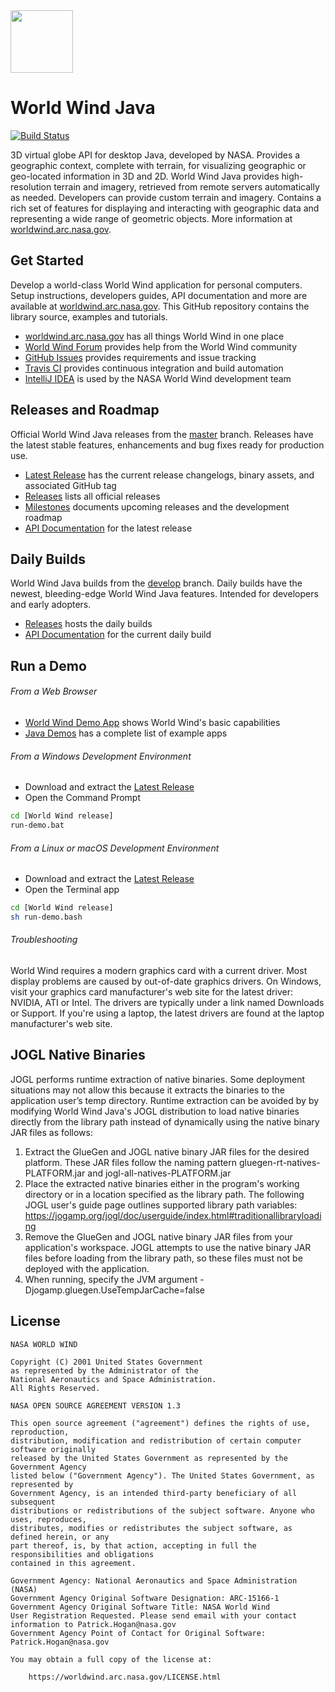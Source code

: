 <img src="https://worldwind.arc.nasa.gov/css/images/nasa-logo.svg" height="100"/>

# World Wind Java

[![Build Status](https://travis-ci.org/NASAWorldWind/WorldWindJava.svg?branch=develop)](https://travis-ci.org/NASAWorldWind/WorldWindJava)

3D virtual globe API for desktop Java, developed by NASA. Provides a geographic context, complete with terrain, for 
visualizing geographic or geo-located information in 3D and 2D. World Wind Java provides high-resolution terrain and 
imagery, retrieved from remote servers automatically as needed. Developers can provide custom terrain and imagery. 
Contains a rich set of features for displaying and interacting with geographic data and representing a wide range of 
geometric objects. More information at [worldwind.arc.nasa.gov](https://worldwind.arc.nasa.gov).       

## Get Started

Develop a world-class World Wind application for personal computers. Setup instructions, developers guides, API 
documentation and more are available at [worldwind.arc.nasa.gov](https://worldwind.arc.nasa.gov). This GitHub repository 
contains the library source, examples and tutorials.

- [worldwind.arc.nasa.gov](https://worldwind.arc.nasa.gov) has all things World Wind in one place
- [World Wind Forum](http://forum.worldwindcentral.com) provides help from the World Wind community
- [GitHub Issues](https://github.com/NASAWorldWind/WorldWindJava/issues) provides requirements and issue tracking
- [Travis CI](https://travis-ci.org/NASAWorldWind/WorldWindJava) provides continuous integration and build automation
- [IntelliJ IDEA](https://www.jetbrains.com/idea) is used by the NASA World Wind development team

## Releases and Roadmap

Official World Wind Java releases from the [master](https://github.com/NASAWorldWind/WorldWindJava/tree/master) branch. 
Releases have the latest stable features, enhancements and bug fixes ready for production use.

- [Latest Release](https://github.com/NASAWorldWind/WorldWindJava/releases/latest) has the current release changelogs, binary assets, and associated GitHub tag
- [Releases](https://github.com/NASAWorldWind/WorldWindJava/releases/) lists all official releases
- [Milestones](https://github.com/NASAWorldWind/WorldWindJava/milestones) documents upcoming releases and the development roadmap
- [API Documentation](https://worldwind.arc.nasa.gov/assets/java/latest/javadoc) for the latest release

## Daily Builds

World Wind Java builds from the [develop](https://github.com/NASAWorldWind/WorldWindJava/tree/develop) branch. Daily 
builds have the newest, bleeding-edge World Wind Java features. Intended for developers and early adopters.

- [Releases](https://github.com/NASAWorldWind/WorldWindJava/releases) hosts the daily builds
- [API Documentation](https://worldwind.arc.nasa.gov/assets/java/daily/javadoc) for the current daily build

## Run a Demo 
   
###### From a Web Browser
   
- [World Wind Demo App](https://worldwind.arc.nasa.gov/java/latest/webstart/ApplicationTemplate.jnlp) shows World Wind's basic capabilities
- [Java Demos](https://goworldwind.org/demos) has a complete list of example apps
   
###### From a Windows Development Environment

- Download and extract the [Latest Release](https://github.com/NASAWorldWind/WorldWindJava/releases/latest)
- Open the Command Prompt
```bash
cd [World Wind release]
run-demo.bat
```

###### From a Linux or macOS Development Environment

- Download and extract the [Latest Release](https://github.com/NASAWorldWind/WorldWindJava/releases/latest)
- Open the Terminal app
```bash
cd [World Wind release]
sh run-demo.bash
```

###### Troubleshooting
   
World Wind requires a modern graphics card with a current driver. Most display problems are caused by out-of-date 
graphics drivers. On Windows, visit your graphics card manufacturer's web site for the latest driver: NVIDIA, ATI or 
Intel. The drivers are typically under a link named Downloads or Support. If you're using a laptop, the latest drivers 
are found at the laptop manufacturer's web site.

## JOGL Native Binaries

JOGL performs runtime extraction of native binaries. Some deployment situations may not allow this because it extracts 
the binaries to the application user’s temp directory. Runtime extraction can be avoided by by modifying World Wind 
Java's JOGL distribution to load native binaries directly from the library path instead of dynamically using the native 
binary JAR files as follows:
                                                                                                     
1. Extract the GlueGen and JOGL native binary JAR files for the desired platform.
   These JAR files follow the naming pattern gluegen-rt-natives-PLATFORM.jar and jogl-all-natives-PLATFORM.jar
2. Place the extracted native binaries either in the program's working directory or in a location specified as the
   library path. The following JOGL user's guide page outlines supported library path variables:
   https://jogamp.org/jogl/doc/userguide/index.html#traditionallibraryloading
3. Remove the GlueGen and JOGL native binary JAR files from your application's workspace.
   JOGL attempts to use the native binary JAR files before loading from the library path, so these files must not be
   deployed with the application.
4. When running, specify the JVM argument -Djogamp.gluegen.UseTempJarCache=false

## License

    NASA WORLD WIND

    Copyright (C) 2001 United States Government
    as represented by the Administrator of the
    National Aeronautics and Space Administration.
    All Rights Reserved.

    NASA OPEN SOURCE AGREEMENT VERSION 1.3

    This open source agreement ("agreement") defines the rights of use, reproduction,
    distribution, modification and redistribution of certain computer software originally
    released by the United States Government as represented by the Government Agency
    listed below ("Government Agency"). The United States Government, as represented by
    Government Agency, is an intended third-party beneficiary of all subsequent
    distributions or redistributions of the subject software. Anyone who uses, reproduces,
    distributes, modifies or redistributes the subject software, as defined herein, or any
    part thereof, is, by that action, accepting in full the responsibilities and obligations 
    contained in this agreement.

    Government Agency: National Aeronautics and Space Administration (NASA)
    Government Agency Original Software Designation: ARC-15166-1
    Government Agency Original Software Title: NASA World Wind
    User Registration Requested. Please send email with your contact information to Patrick.Hogan@nasa.gov
    Government Agency Point of Contact for Original Software: Patrick.Hogan@nasa.gov

    You may obtain a full copy of the license at:

        https://worldwind.arc.nasa.gov/LICENSE.html
